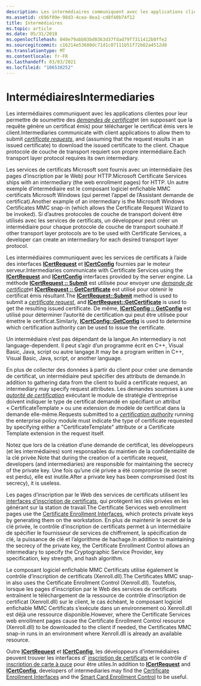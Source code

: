 ```yaml
---
description: Les intermédiaires communiquent avec les applications clientes pour leur permettre de soumettre des demandes de certificat et (en supposant que la requête génère un certificat émis) pour télécharger le certificat émis vers le client.
ms.assetid: c696f09e-98d3-4cea-8ea1-cd8f40b74f12
title: Intermédiaires
ms.topic: article
ms.date: 05/31/2018
ms.openlocfilehash: 040e79abb03bd0363d37fdad79f7311412b0ffe2
ms.sourcegitcommit: c16214e53680dc71d1c07111b51f72b82a4512d8
ms.translationtype: MT
ms.contentlocale: fr-FR
ms.lasthandoff: 03/03/2021
ms.locfileid: "106538252"
---
```

# <a name="intermediaries"></a><span data-ttu-id="e2b9d-103">Intermédiaires</span><span class="sxs-lookup"><span data-stu-id="e2b9d-103">Intermediaries</span></span>

<span data-ttu-id="e2b9d-104">Les intermédiaires communiquent avec les applications clientes pour leur permettre de soumettre des [*demandes de certificat*](../secgloss/c-gly.md)et (en supposant que la requête génère un certificat émis) pour télécharger le certificat émis vers le client.</span><span class="sxs-lookup"><span data-stu-id="e2b9d-104">Intermediaries communicate with client applications to allow them to submit [*certificate requests*](../secgloss/c-gly.md), and (assuming that the request results in an issued certificate) to download the issued certificate to the client.</span></span> <span data-ttu-id="e2b9d-105">Chaque protocole de couche de transport requiert son propre intermédiaire.</span><span class="sxs-lookup"><span data-stu-id="e2b9d-105">Each transport layer protocol requires its own intermediary.</span></span>

<span data-ttu-id="e2b9d-106">Les services de certificats Microsoft sont fournis avec un intermédiaire (les pages d’inscription par le Web) pour HTTP.</span><span class="sxs-lookup"><span data-stu-id="e2b9d-106">Microsoft Certificate Services ships with an intermediary (the web enrollment pages) for HTTP.</span></span> <span data-ttu-id="e2b9d-107">Un autre exemple d’intermédiaire est le composant logiciel enfichable MMC certificats Microsoft Windows (qui permet l’appel de l’Assistant demande de certificat).</span><span class="sxs-lookup"><span data-stu-id="e2b9d-107">Another example of an intermediary is the Microsoft Windows Certificates MMC snap-in (which allows the Certificate Request Wizard to be invoked).</span></span> <span data-ttu-id="e2b9d-108">Si d’autres protocoles de couche de transport doivent être utilisés avec les services de certificats, un développeur peut créer un intermédiaire pour chaque protocole de couche de transport souhaité.</span><span class="sxs-lookup"><span data-stu-id="e2b9d-108">If other transport layer protocols are to be used with Certificate Services, a developer can create an intermediary for each desired transport layer protocol.</span></span>

<span data-ttu-id="e2b9d-109">Les intermédiaires communiquent avec les services de certificats à l’aide des interfaces [**ICertRequest**](/windows/desktop/api/Certcli/nn-certcli-icertrequest) et [**ICertConfig**](/windows/desktop/api/Certcli/nn-certcli-icertconfig) fournies par le moteur serveur.</span><span class="sxs-lookup"><span data-stu-id="e2b9d-109">Intermediaries communicate with Certificate Services using the [**ICertRequest**](/windows/desktop/api/Certcli/nn-certcli-icertrequest) and [**ICertConfig**](/windows/desktop/api/Certcli/nn-certcli-icertconfig) interfaces provided by the server engine.</span></span> <span data-ttu-id="e2b9d-110">La méthode [**ICertRequest :: Submit**](/windows/desktop/api/Certcli/nf-certcli-icertrequest-submit) est utilisée pour envoyer une [*demande de certificat*](../secgloss/c-gly.md)et [**ICertRequest :: GetCertificate**](/windows/desktop/api/Certcli/nf-certcli-icertrequest-getcertificate) est utilisé pour obtenir le certificat émis résultant.</span><span class="sxs-lookup"><span data-stu-id="e2b9d-110">The [**ICertRequest::Submit**](/windows/desktop/api/Certcli/nf-certcli-icertrequest-submit) method is used to submit a [*certificate request*](../secgloss/c-gly.md), and [**ICertRequest::GetCertificate**](/windows/desktop/api/Certcli/nf-certcli-icertrequest-getcertificate) is used to get the resulting issued certificate.</span></span> <span data-ttu-id="e2b9d-111">De même, [**ICertConfig :: GetConfig**](/windows/desktop/api/Certcli/nf-certcli-icertconfig-getconfig) est utilisé pour déterminer l’autorité de certification qui peut être utilisée pour émettre le certificat.</span><span class="sxs-lookup"><span data-stu-id="e2b9d-111">Similarly, [**ICertConfig::GetConfig**](/windows/desktop/api/Certcli/nf-certcli-icertconfig-getconfig) is used to determine which certification authority can be used to issue the certificate.</span></span>

<span data-ttu-id="e2b9d-112">Un intermédiaire n’est pas dépendant de la langue.</span><span class="sxs-lookup"><span data-stu-id="e2b9d-112">An intermediary is not language-dependent.</span></span> <span data-ttu-id="e2b9d-113">Il peut s’agir d’un programme écrit en C++, Visual Basic, Java, script ou autre langage.</span><span class="sxs-lookup"><span data-stu-id="e2b9d-113">It may be a program written in C++, Visual Basic, Java, script, or another language.</span></span>

<span data-ttu-id="e2b9d-114">En plus de collecter des données à partir du client pour créer une demande de certificat, un intermédiaire peut spécifier des attributs de demande.</span><span class="sxs-lookup"><span data-stu-id="e2b9d-114">In addition to gathering data from the client to build a certificate request, an intermediary may specify request attributes.</span></span> <span data-ttu-id="e2b9d-115">Les demandes soumises à une [*autorité de certification*](../secgloss/c-gly.md) exécutant le module de stratégie d’entreprise doivent indiquer le type de certificat demandé en spécifiant un attribut « CertificateTemplate » ou une extension de modèle de certificat dans la demande elle-même.</span><span class="sxs-lookup"><span data-stu-id="e2b9d-115">Requests submitted to a [*certification authority*](../secgloss/c-gly.md) running the enterprise policy module must indicate the type of certificate requested by specifying either a "CertificateTemplate" attribute or a Certificate Template extension in the request itself.</span></span>

<span data-ttu-id="e2b9d-116">Notez que lors de la création d’une demande de certificat, les développeurs (et les intermédiaires) sont responsables du maintien de la confidentialité de la clé privée.</span><span class="sxs-lookup"><span data-stu-id="e2b9d-116">Note that during the creation of a certificate request, developers (and intermediaries) are responsible for maintaining the secrecy of the private key.</span></span> <span data-ttu-id="e2b9d-117">Une fois qu’une clé privée a été compromise (le secret est perdu), elle est inutile.</span><span class="sxs-lookup"><span data-stu-id="e2b9d-117">After a private key has been compromised (lost its secrecy), it is useless.</span></span>

<span data-ttu-id="e2b9d-118">Les pages d’inscription par le Web des services de certificats utilisent les [interfaces d’inscription de certificats](cryptography-interfaces.md), qui protègent les clés privées en les générant sur la station de travail.</span><span class="sxs-lookup"><span data-stu-id="e2b9d-118">The Certificate Services web enrollment pages use the [Certificate Enrollment Interfaces](cryptography-interfaces.md), which protects private keys by generating them on the workstation.</span></span> <span data-ttu-id="e2b9d-119">En plus de maintenir le secret de la clé privée, le contrôle d’inscription de certificats permet à un intermédiaire de spécifier le fournisseur de services de chiffrement, la spécification de clé, la puissance de clé et l’algorithme de hachage.</span><span class="sxs-lookup"><span data-stu-id="e2b9d-119">In addition to maintaining the secrecy of the private key, the Certificate Enrollment Control allows an intermediary to specify the Cryptographic Service Provider, key specification, key strength, and hash algorithm.</span></span>

<span data-ttu-id="e2b9d-120">Le composant logiciel enfichable MMC Certificats utilise également le contrôle d’inscription de certificats (Xenroll.dll).</span><span class="sxs-lookup"><span data-stu-id="e2b9d-120">The Certificates MMC snap-in also uses the Certificate Enrollment Control (Xenroll.dll).</span></span> <span data-ttu-id="e2b9d-121">Toutefois, lorsque les pages d’inscription par le Web des services de certificats entraînent le téléchargement de la ressource de contrôle d’inscription de certificat (Xenroll.dll) sur le client, le cas échéant, le composant logiciel enfichable MMC Certificats s’exécute dans un environnement où Xenroll.dll est déjà une ressource disponible.</span><span class="sxs-lookup"><span data-stu-id="e2b9d-121">However, where the Certificate Services web enrollment pages cause the Certificate Enrollment Control resource (Xenroll.dll) to be downloaded to the client if needed, the Certificates MMC snap-in runs in an environment where Xenroll.dll is already an available resource.</span></span>

<span data-ttu-id="e2b9d-122">Outre [**ICertRequest**](/windows/desktop/api/Certcli/nn-certcli-icertrequest) et [**ICertConfig**](/windows/desktop/api/Certcli/nn-certcli-icertconfig), les développeurs d’intermédiaires peuvent trouver les interfaces d' [inscription de certificats](cryptography-interfaces.md) et le contrôle d' [inscription de carte à puce](certificate-enrollment-control.md) pour être utiles.</span><span class="sxs-lookup"><span data-stu-id="e2b9d-122">In addition to [**ICertRequest**](/windows/desktop/api/Certcli/nn-certcli-icertrequest) and [**ICertConfig**](/windows/desktop/api/Certcli/nn-certcli-icertconfig), developers of intermediaries may find the [Certificate Enrollment Interfaces](cryptography-interfaces.md) and the [Smart Card Enrollment Control](certificate-enrollment-control.md) to be useful.</span></span>

 

 
